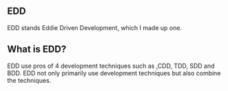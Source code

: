 ## EDD

EDD stands Eddie Driven Development, which I made up one.

## What is EDD?

EDD use pros of 4 development techniques such as ,CDD, TDD, SDD and BDD. 
EDD not only primarily use development techniques but also combine the techniques. 
